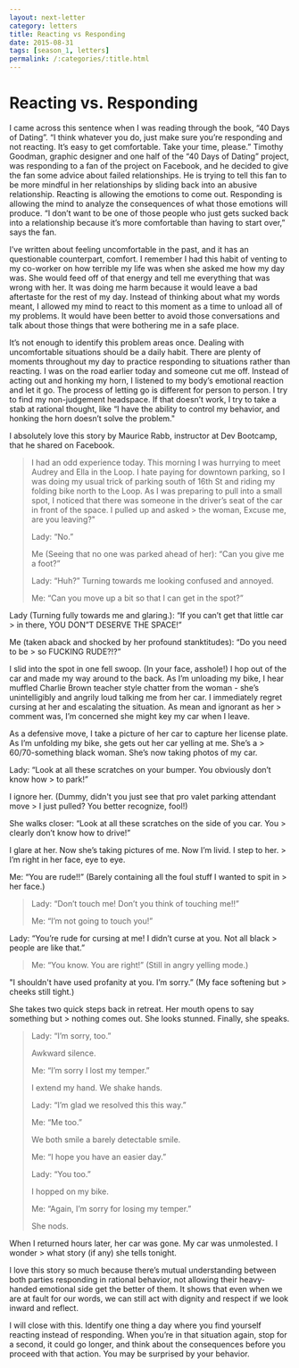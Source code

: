 ```yaml
---
layout: next-letter
category: letters
title: Reacting vs Responding
date: 2015-08-31
tags: [season_1, letters]
permalink: /:categories/:title.html
---
```


# Reacting vs. Responding

I came across this sentence when I was reading through the book, “40 Days of Dating”. “I think whatever you do, just make sure you’re responding and not reacting. It’s easy to get comfortable. Take your time, please.” Timothy Goodman, graphic designer and one half of the “40 Days of Dating” project, was responding to a fan of the project on Facebook, and he decided to give the fan some advice about failed relationships. He is trying to tell this fan to be more mindful in her relationships by sliding back into an abusive relationship. Reacting is allowing the emotions to come out. Responding is allowing the mind to analyze the consequences of what those emotions will produce. “I don’t want to be one of those people who just gets sucked back into a relationship because it’s more comfortable than having to start over,” says the fan.

I’ve written about feeling uncomfortable in the past, and it has an questionable counterpart, comfort. I remember I had this habit of venting to my co-worker on how terrible my life was when she asked me how my day was. She would feed off of that energy and tell me everything that was wrong with her. It was doing me harm because it would leave a bad aftertaste for the rest of my day. Instead of thinking about what my words meant, I allowed my mind to react to this moment as a time to unload all of my problems. It would have been better to avoid those conversations and talk about those things that were bothering me in a safe place.

It’s not enough to identify this problem areas once. Dealing with uncomfortable situations should be a daily habit. There are plenty of moments throughout my day to practice responding to situations rather than reacting. I was on the road earlier today and someone cut me off. Instead of acting out and honking my horn, I listened to my body’s emotional reaction and let it go. The process of letting go is different for person to person. I try to find my non-judgement headspace. If that doesn’t work, I try to take a stab at rational thought, like “I have the ability to control my behavior, and honking the horn doesn’t solve the problem."

I absolutely love this story by Maurice Rabb, instructor at Dev Bootcamp, that he shared on Facebook.

> I had an odd experience today. This morning I was hurrying to meet Audrey and Ella in the Loop. I hate paying for downtown parking, so I was doing my usual trick of parking south of 16th St and riding my folding bike north to the Loop. As I was preparing to pull into a small spot, I noticed that there was someone in the driver’s seat of the car in front of the space. I pulled up and asked > the woman, Excuse me, are you leaving?"
>
> Lady: “No.”
>
> Me (Seeing that no one was parked ahead of her): “Can you give me a foot?”
>
> Lady: “Huh?” Turning towards me looking confused and annoyed.
>
> Me: “Can you move up a bit so that I can get in the spot?”
>
Lady (Turning fully towards me and glaring.): “If you can’t get that little car > in there, YOU DON”T DESERVE THE SPACE!”
>
Me (taken aback and shocked by her profound stanktitudes): “Do you need to be > so FUCKING RUDE?!?”
>
I slid into the spot in one fell swoop. (In your face, asshole!) I hop out of the car and made my way around to the back. As I’m unloading my bike, I hear muffled Charlie Brown teacher style chatter from the woman - she’s unintelligibly and angrily loud talking me from her car. I immediately regret cursing at her and escalating the situation. As mean and ignorant as her > comment was, I’m concerned she might key my car when I leave.
>
As a defensive move, I take a picture of her car to capture her license plate. As I’m unfolding my bike, she gets out her car yelling at me. She’s a > 60/70-something black woman. She’s now taking photos of my car.
>
Lady: “Look at all these scratches on your bumper. You obviously don’t know how > to park!”
>
I ignore her. (Dummy, didn't you just see that pro valet parking attendant move > I just pulled? You better recognize, fool!)
>
She walks closer: “Look at all these scratches on the side of you car. You > clearly don’t know how to drive!”
>
I glare at her. Now she’s taking pictures of me. Now I’m livid. I step to her. > I’m right in her face, eye to eye.
>
Me: “You are rude!!” (Barely containing all the foul stuff I wanted to spit in > her face.)
>
> Lady: “Don’t touch me! Don’t you think of touching me!!”
>
> Me: “I’m not going to touch you!”
>
Lady: “You’re rude for cursing at me! I didn’t curse at you. Not all black > people are like that.”
>
> Me: “You know. You are right!” (Still in angry yelling mode.)
>
"I shouldn't have used profanity at you. I’m sorry.” (My face softening but > cheeks still tight.)
>
She takes two quick steps back in retreat. Her mouth opens to say something but > nothing comes out. She looks stunned. Finally, she speaks.
>
> Lady: “I’m sorry, too.”
>
> Awkward silence.
>
> Me: “I’m sorry I lost my temper.”
>
> I extend my hand. We shake hands.
>
> Lady: “I’m glad we resolved this this way.”
>
> Me: “Me too.”
>
> We both smile a barely detectable smile.
>
> Me: “I hope you have an easier day.”
>
> Lady: “You too.”
>
> I hopped on my bike.
>
> Me: “Again, I’m sorry for losing my temper.”
>
> She nods.
>
When I returned hours later, her car was gone. My car was unmolested. I wonder > what story (if any) she tells tonight.

I love this story so much because there’s mutual understanding between both parties responding in rational behavior, not allowing their heavy-handed emotional side get the better of them. It shows that even when we are at fault for our words, we can still act with dignity and respect if we look inward and reflect.

I will close with this. Identify one thing a day where you find yourself reacting instead of responding. When you’re in that situation again, stop for a second, it could go longer, and think about the consequences before you proceed with that action. You may be surprised by your behavior.
